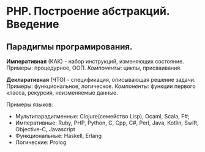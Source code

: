 # PHP. Построение абстракций. Введение


## Парадигмы програмирования.
**Императивная** (КАК) - набор инструкций, изменяющих состояние. Примеры: процедурное, ООП.
*Компоненты*: циклы, присваивания. 

**Декларативная** (ЧТО) - спецификация, описывающая решение задачи. Примеры: функциональное, логическое.
*Компоненты*: функции первого класса, рекурсия, неизменяемые данные.

Примеры языков: 
* Мультипарадигменные: Clojure(семейство Lisp), Ocaml, Scala, F#;
* Императивные: Ruby, PHP, Python, C, Cpp, C#, Perl, Java, Kotlin, Swift, Objective-C, Javascript
* Функциональные: Haskell, Erlang
* Логические: Prolog



